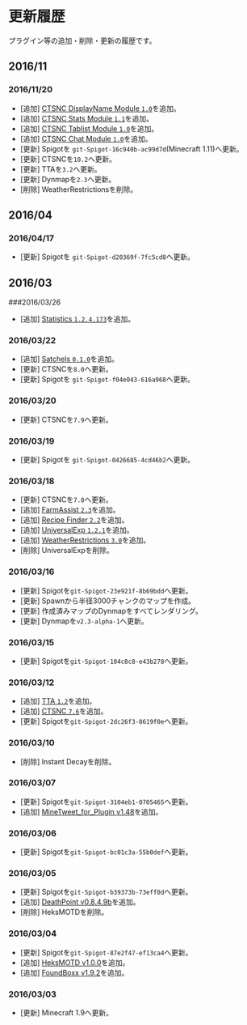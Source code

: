更新履歴
===

プラグイン等の追加・削除・更新の履歴です。

<!---
- [追加] [ ``]()を追加。
- [更新] を``へ更新。
- [削除] を削除。
-->

2016/11
---

### 2016/11/20
- [追加] [CTSNC DisplayName Module `1.0`](https://www.spigotmc.org/resources/ctsnc-%E2%98%85-displayname-module-%E2%98%85.29554/)を追加。
- [追加] [CTSNC Stats Module `1.1`](https://www.spigotmc.org/resources/ctsnc-%E2%98%85-stats-module-%E2%98%85.29556/)を追加。
- [追加] [CTSNC Tablist Module `1.0`](https://www.spigotmc.org/resources/ctsnc-%E2%98%85-tablist-module-%E2%98%85.29551/)を追加。
- [追加] [CTSNC Chat Module `1.0`](https://www.spigotmc.org/resources/ctsnc-%E2%98%85-chat-module-%E2%98%85.29553/)を追加。
- [更新] Spigotを `git-Spigot-16c940b-ac99d7d`(Minecraft 1.11)へ更新。
- [更新] CTSNCを`10.2`へ更新。
- [更新] TTAを`3.2`へ更新。
- [更新] Dynmapを`2.3`へ更新。
- [削除] WeatherRestrictionsを削除。

2016/04
---

### 2016/04/17
- [更新] Spigotを `git-Spigot-d20369f-7fc5cd8`へ更新。


2016/03
---

###2016/03/26
- [追加] [Statistics `1.2.4.173`](http://dev.bukkit.org/bukkit-plugins/statistics/)を追加。

### 2016/03/22
- [追加] [Satchels `0.1.0`](https://www.spigotmc.org/resources/satchels-backpacks.15079/)を追加。
- [更新] CTSNCを`8.0`へ更新。
- [更新] Spigotを `git-Spigot-f04e043-616a968`へ更新。

### 2016/03/20
- [更新] CTSNCを`7.9`へ更新。

### 2016/03/19
- [更新] Spigotを `git-Spigot-0426685-4cd46b2`へ更新。

### 2016/03/18
- [更新] CTSNCを`7.8`へ更新。
- [追加] [FarmAssist `2.3`](http://dev.bukkit.org/bukkit-plugins/farmassist/)を追加。
- [追加] [Recipe Finder `2.2`](http://dev.bukkit.org/bukkit-plugins/recipe-finder/)を追加。
- [追加] [UniversalExp `1.2.1`](http://dev.bukkit.org/bukkit-plugins/universalexp/)を追加。
- [追加] [WeatherRestrictions `3.0`](http://dev.bukkit.org/bukkit-plugins/weatherrestrictions/)を追加。
- [削除] UniversalExpを削除。

### 2016/03/16
- [更新] Spigotを`git-Spigot-23e921f-8b69bdd`へ更新。
- [更新] Spawnから半径3000チャンクのマップを作成。
- [更新] 作成済みマップのDynmapをすべてレンダリング。
- [更新] Dynmapを`v2.3-alpha-1`へ更新。

### 2016/03/15
- [更新] Spigotを`git-Spigot-104c8c8-e43b278`へ更新。

### 2016/03/12

- [追加] [TTA `1.2`](https://www.spigotmc.org/resources/api-title-tablist-actionbar-ping-api-%E2%98%85-1-8-1-9-%E2%98%85-tta.19595/)を追加。
- [追加] [CTSNC `7.6`](https://www.spigotmc.org/resources/ctsnc-%E2%98%85-animated-scoreboard-and-tablist-nametag-chat-%E2%98%85-protocol-hack-1-8-1-9.10714/)を追加。
- [更新] Spigotを`git-Spigot-2dc26f3-0619f0e`へ更新。

### 2016/03/10

- [削除] Instant Decayを削除。

### 2016/03/07

- [更新] Spigotを`git-Spigot-3104eb1-0705465`へ更新。
- [追加] [MineTweet_for_Plugin v1.48](http://forum.minecraftuser.jp/viewtopic.php?f=38&t=12469#p101584)を追加。

### 2016/03/06

- [更新] Spigotを`git-Spigot-bc01c3a-55b0def`へ更新。

### 2016/03/05

- [更新] Spigotを`git-Spigot-b39373b-73eff0d`へ更新。
- [追加] [DeathPoint v0.8.4.9b](http://dev.bukkit.org/bukkit-plugins/deathpoint/)を追加。
- [削除] HeksMOTDを削除。

### 2016/03/04

- [更新] Spigotを`git-Spigot-87e2f47-ef13ca4`へ更新。
- [追加] [HeksMOTD v1.0.0](https://www.spigotmc.org/resources/heksmotd.14930/)を追加。
- [追加] [FoundBoxx v1.9.2](http://dev.bukkit.org/bukkit-plugins/foundboxx/)を追加。

### 2016/03/03

- [更新] Minecraft 1.9へ更新。

